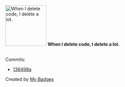 <img src="https://my-badges.github.io/my-badges/mass-delete-commit-10k.png" alt="When I delete code, I delete a lot." title="When I delete code, I delete a lot." width="128">
<strong>When I delete code, I delete a lot.</strong>
<br><br>

Commits:

- <a href="https://github.com/varsey/contractors-in-email-attach/commit/136498a9bfe6ac7caa26c2745d6bcae394c42659">136498a</a>


Created by <a href="https://github.com/my-badges/my-badges">My Badges</a>